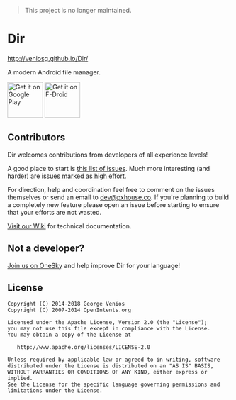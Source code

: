 > This project is no longer maintained. 

Dir
===========

http://veniosg.github.io/Dir/

A modern Android file manager. 

[<img alt="Get it on Google Play" height="80" src="https://play.google.com/intl/en_us/badges/images/generic/en_badge_web_generic.png">](https://play.google.com/store/apps/details?id=com.veniosg.dir)
[<img alt="Get it on F-Droid" height="80" src="https://f-droid.org/badge/get-it-on.png">](https://f-droid.org/packages/com.veniosg.dir/)

Contributors
----
Dir welcomes contributions from developers of all experience levels! 

A good place to start is [this list of issues](https://github.com/veniosg/Dir/labels/good%20first%20issue). Much more interesting (and harder) are [issues marked as high effort](https://github.com/veniosg/Dir/labels/higheffort).

For direction, help and coordination feel free to comment on the issues themselves or send an email to [dev@pxhouse.co](mailto:dev@pxhouse.co). If you're planning to build a completely new feature please open an issue before starting to ensure that your efforts are not wasted. 

[Visit our Wiki](https://github.com/veniosg/Dir/wiki) for technical documentation.

Not a developer?
----
[Join us on OneSky](http://dirapp.oneskyapp.com/collaboration/project?id=27347) and help improve Dir for your language! 

License
--------

	Copyright (C) 2014-2018 George Venios
    Copyright (C) 2007-2014 OpenIntents.org

    Licensed under the Apache License, Version 2.0 (the "License");
    you may not use this file except in compliance with the License.
    You may obtain a copy of the License at

       http://www.apache.org/licenses/LICENSE-2.0

    Unless required by applicable law or agreed to in writing, software
    distributed under the License is distributed on an "AS IS" BASIS,
    WITHOUT WARRANTIES OR CONDITIONS OF ANY KIND, either express or implied.
    See the License for the specific language governing permissions and
    limitations under the License.
